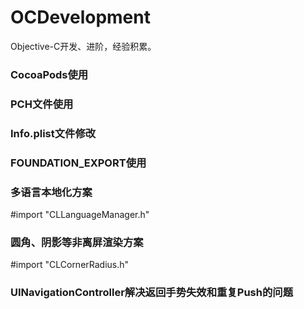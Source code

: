 # OCDevelopment
Objective-C开发、进阶，经验积累。

### CocoaPods使用

### PCH文件使用

### Info.plist文件修改

### FOUNDATION_EXPORT使用

### 多语言本地化方案
#import "CLLanguageManager.h"

### 圆角、阴影等非离屏渲染方案
#import "CLCornerRadius.h"

### UINavigationController解决返回手势失效和重复Push的问题
